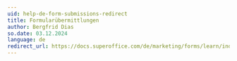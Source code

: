 ```yaml
---
uid: help-de-form-submissions-redirect
title: Formularübermittlungen
author: Bergfrid Dias
so.date: 03.12.2024
language: de
redirect_url: https://docs.superoffice.com/de/marketing/forms/learn/index.html#submissions
---
```

